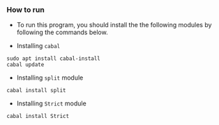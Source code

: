 ### How to run

- To run this program, you should install the the following modules by following the commands below.

- Installing `cabal`

```shell
sudo apt install cabal-install
cabal update
```

- Installing `split` module

```shell
cabal install split
```

- Installing `Strict` module

```shell
cabal install Strict
```

